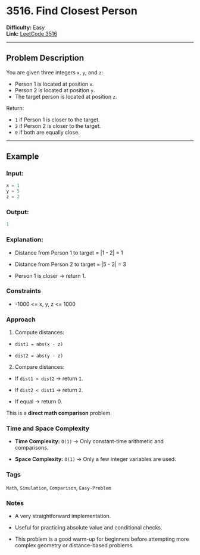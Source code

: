 # 3516. Find Closest Person

**Difficulty:** Easy  
**Link:** [LeetCode 3516](https://leetcode.com/problems/find-closest-person/)

---

## Problem Description
You are given three integers `x`, `y`, and `z`:
- Person 1 is located at position `x`.  
- Person 2 is located at position `y`.  
- The target person is located at position `z`.  

Return:
- `1` if Person 1 is closer to the target.  
- `2` if Person 2 is closer to the target.  
- `0` if both are equally close.  

---

## Example

### Input:
```python
x = 1
y = 5
z = 2
```

### Output:
```python
1
```

###  Explanation:

- Distance from Person 1 to target = |1 - 2| = 1

- Distance from Person 2 to target = |5 - 2| = 3

- Person 1 is closer → return 1.

### Constraints

- -1000 <= x, y, z <= 1000

###  Approach

1. Compute distances:

- `dist1 = abs(x - z)`

- `dist2 = abs(y - z)`

2. Compare distances:

- If `dist1 < dist2` → return `1`.

- If `dist2 < dist1` → return `2`.

- If equal → return 0.

This is a **direct math comparison** problem.

### Time and Space Complexity

- **Time Complexity:** `O(1)` → Only constant-time arithmetic and comparisons.

- **Space Complexity:** `O(1)` → Only a few integer variables are used.

### Tags

`Math`, `Simulation`, `Comparison`, `Easy-Problem`

### Notes

- A very straightforward implementation.

- Useful for practicing absolute value and conditional checks.

- This problem is a good warm-up for beginners before attempting more complex geometry or distance-based problems.